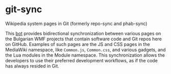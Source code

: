 # git-sync
Wikipedia system pages in Git (formerly repo-sync and phab-sync)

This [bot](https://meta.wikimedia.org/wiki/Bot) provides bidirectional synchronization between various pages on the Bulgarian WMF projects that contain software code and Git repos here on GitHub. Examples of such pages are the JS and CSS pages in the MediaWiki namespace, like `Common.js`, `Common.css`, and various gadgets, and the Lua modules in the Module namespace. This synchronization allows the developers to use their preferred development workflows, as if the code has always resided in Git.
